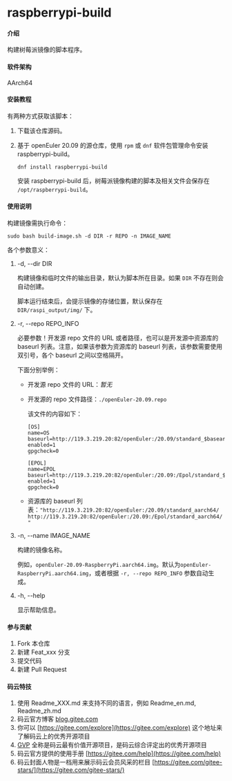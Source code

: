 # raspberrypi-build

#### 介绍

构建树莓派镜像的脚本程序。

#### 软件架构

AArch64

#### 安装教程

有两种方式获取该脚本：

1.  下载该仓库源码。
2.  基于 openEuler 20.09 的源仓库，使用 `rpm` 或 `dnf` 软件包管理命令安装 raspberrypi-build。

    `dnf install raspberrypi-build`

    安装 raspberrypi-build 后，树莓派镜像构建的脚本及相关文件会保存在 `/opt/raspberrypi-build`。

#### 使用说明

构建镜像需执行命令：

`sudo bash build-image.sh -d DIR -r REPO -n IMAGE_NAME`

各个参数意义：

1.  -d, --dir DIR

    构建镜像和临时文件的输出目录，默认为脚本所在目录。如果 `DIR` 不存在则会自动创建。
    
    脚本运行结束后，会提示镜像的存储位置，默认保存在 `DIR/raspi_output/img/` 下。

2.  -r, --repo REPO_INFO

    必要参数！开发源 repo 文件的 URL 或者路径，也可以是开发源中资源库的 baseurl 列表。注意，如果该参数为资源库的 baseurl 列表，该参数需要使用双引号，各个 baseurl 之间以空格隔开。
    
    下面分别举例：
    - 开发源 repo 文件的 URL：*暂无*
    - 开发源的 repo 文件路径：`./openEuler-20.09.repo`

        该文件的内容如下：
        ```
        [OS]
        name=OS
        baseurl=http://119.3.219.20:82/openEuler:/20.09/standard_$basearch/
        enabled=1
        gpgcheck=0

        [EPOL]
        name=EPOL
        baseurl=http://119.3.219.20:82/openEuler:/20.09:/Epol/standard_$basearch/
        enabled=1
        gpgcheck=0
        ```
    - 资源库的 baseurl 列表：`"http://119.3.219.20:82/openEuler:/20.09/standard_aarch64/ http://119.3.219.20:82/openEuler:/20.09:/Epol/standard_aarch64/"`

3.  -n, --name IMAGE_NAME
    
    构建的镜像名称。
    
    例如，`openEuler-20.09-RaspberryPi.aarch64.img`。默认为`openEuler-RaspberryPi.aarch64.img`，或者根据 `-r, --repo REPO_INFO` 参数自动生成。

4.  -h, --help
    
    显示帮助信息。

#### 参与贡献

1.  Fork 本仓库
2.  新建 Feat_xxx 分支
3.  提交代码
4.  新建 Pull Request


#### 码云特技

1.  使用 Readme\_XXX.md 来支持不同的语言，例如 Readme\_en.md, Readme\_zh.md
2.  码云官方博客 [blog.gitee.com](https://blog.gitee.com)
3.  你可以 [https://gitee.com/explore](https://gitee.com/explore) 这个地址来了解码云上的优秀开源项目
4.  [GVP](https://gitee.com/gvp) 全称是码云最有价值开源项目，是码云综合评定出的优秀开源项目
5.  码云官方提供的使用手册 [https://gitee.com/help](https://gitee.com/help)
6.  码云封面人物是一档用来展示码云会员风采的栏目 [https://gitee.com/gitee-stars/](https://gitee.com/gitee-stars/)

